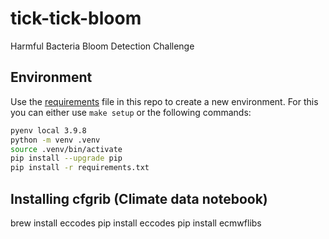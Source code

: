 # tick-tick-bloom
Harmful Bacteria Bloom Detection Challenge



## Environment

Use the [requirements](requirements.txt) file in this repo to create a new environment. For this you can either use `make setup` or the following commands:

```BASH
pyenv local 3.9.8
python -m venv .venv
source .venv/bin/activate
pip install --upgrade pip
pip install -r requirements.txt
```

## Installing cfgrib (Climate data notebook)

brew install eccodes 
pip install eccodes
pip install ecmwflibs
